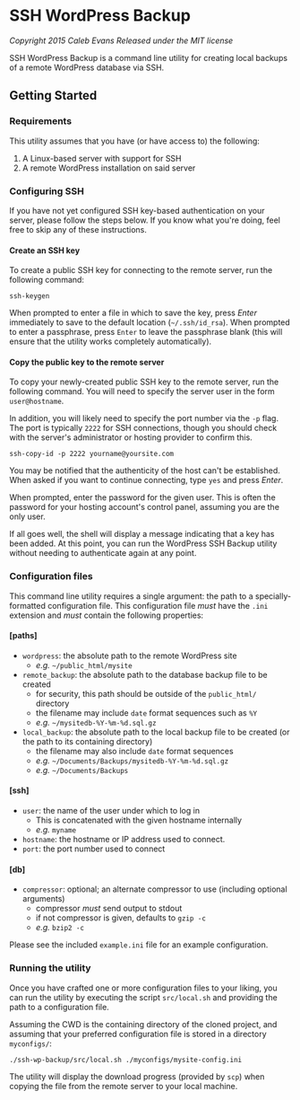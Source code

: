 # SSH WordPress Backup

*Copyright 2015 Caleb Evans*
*Released under the MIT license*

SSH WordPress Backup is a command line utility for creating local backups of a
remote WordPress database via SSH.

## Getting Started

### Requirements

This utility assumes that you have (or have access to) the following:

1. A Linux-based server with support for SSH
2. A remote WordPress installation on said server

### Configuring SSH

If you have not yet configured SSH key-based authentication on your server,
please follow the steps below. If you know what you're doing, feel free to skip
any of these instructions.

#### Create an SSH key

To create a public SSH key for connecting to the remote server, run the
following command:

```
ssh-keygen
```

When prompted to enter a file in which to save the key, press *Enter*
immediately to save to the default location (`~/.ssh/id_rsa`). When prompted to
enter a passphrase, press `Enter` to leave the passphrase blank (this will
ensure that the utility works completely automatically).

#### Copy the public key to the remote server

To copy your newly-created public SSH key to the remote server, run the
following command. You will need to specify the server user in the form
`user@hostname`.

In addition, you will likely need to specify the port number via the `-p` flag.
The port is typically `2222` for SSH connections, though you should check with
the server's administrator or hosting provider to confirm this.

```
ssh-copy-id -p 2222 yourname@yoursite.com
```

You may be notified that the authenticity of the host can't be established. When
asked if you want to continue connecting, type `yes` and press *Enter*.

When prompted, enter the password for the given user. This is often the password
for your hosting account's control panel, assuming you are the only user.

If all goes well, the shell will display a message indicating that a key has
been added. At this point, you can run the WordPress SSH Backup utility without
needing to authenticate again at any point.

### Configuration files

This command line utility requires a single argument: the path to a
specially-formatted configuration file. This configuration file *must* have the
`.ini` extension and *must* contain the following properties:

#### [paths]

- `wordpress`: the absolute path to the remote WordPress site
	- *e.g.* `~/public_html/mysite`
- `remote_backup`: the absolute path to the database backup file to be created
	- for security, this path should be outside of the `public_html/` directory
	- the filename may include `date` format sequences such as `%Y`
	- *e.g.* `~/mysitedb-%Y-%m-%d.sql.gz`
- `local_backup`: the absolute path to the local backup file to be created
(or the path to its containing directory)
	- the filename may also include `date` format sequences
	- *e.g.* `~/Documents/Backups/mysitedb-%Y-%m-%d.sql.gz`
	- *e.g.* `~/Documents/Backups`

#### [ssh]

- `user`: the name of the user under which to log in
	- This is concatenated with the given hostname internally
	- *e.g.* `myname`
- `hostname`: the hostname or IP address used to connect.
- `port`: the port number used to connect

#### [db]

- `compressor`: optional; an alternate compressor to use (including optional arguments)
	- compressor *must* send output to stdout
	- if not compressor is given, defaults to `gzip -c`
	- *e.g.* `bzip2 -c`

Please see the included `example.ini` file for an example configuration.

### Running the utility

Once you have crafted one or more configuration files to your liking, you can
run the utility by executing the script `src/local.sh` and providing the path to
a configuration file.

Assuming the CWD is the containing directory of the cloned project, and assuming
that your preferred configuration file is stored in a directory `myconfigs/`:

```
./ssh-wp-backup/src/local.sh ./myconfigs/mysite-config.ini
```

The utility will display the download progress (provided by `scp`) when copying
the file from the remote server to your local machine.
